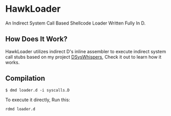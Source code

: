 
# HawkLoader

An Indirect System Call Based Shellcode Loader Written Fully In D.

## How Does It Work?

HawkLoader utilizes indirect D's inline assembler to execute indirect system call stubs based on my project [DSysWhispers](https://github.com/dk0m/DSysWhispers), Check it out to learn how it works.


## Compilation

```
$ dmd loader.d -i syscalls.D
```

To execute it directly, Run this:

```
rdmd loader.d
```
